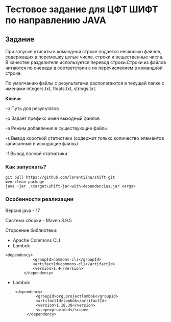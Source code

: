 # Тестовое задание для ЦФТ ШИФТ по направлению JAVA
## Задание
При запуске утилиты в командной строке подается несколько файлов, содержащих в перемешку целые числа, строки и вещественные числа. В качестве разделителя используется перевод строки.Строки из файлов читаются по очереди в соответствии с их
перечислением в командной строке.

По умолчанию файлы с результатами располагаются в текущей папке с именами integers.txt, floats.txt, strings.txt.

**Ключи**

\-o Путь для результатов

\-p Задаёт префикс имен выходный файлов

\-a Режим добавления в существующие файлы

\-s Вывод короткой статистики (содержит только количество элементов записанный в исходящие файлы)

\-f Вывод полной статистики


### Как запускать?
```
git pull https://github.com/larentiina/shift.git
mvn clean package
java -jar .\target\shift-jar-with-dependencies.jar <args>
```
### Особенности реализации
Версия java - 17

Система сборки - Maven  3.9.5

Сторонние библиотеки:
- Apache Commons CLI
- Lombok
```
<dependency>
            <groupId>commons-cli</groupId>
            <artifactId>commons-cli</artifactId>
            <version>1.4</version>
        </dependency>
```
- Lombok
  ```
   <dependency>
            <groupId>org.projectlombok</groupId>
            <artifactId>lombok</artifactId>
            <version>1.18.30</version>
            <scope>provided</scope>
        </dependency>
  ```
